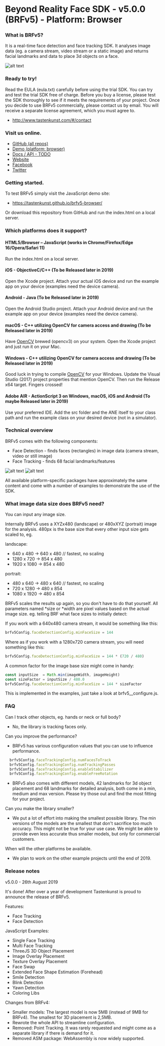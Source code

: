 # Beyond Reality Face SDK - v5.0.0 (BRFv5) - Platform: Browser

### What is BRFv5?

It is a real-time face detection and face tracking SDK. It analyses image data 
(eg. a camera stream, video stream or a static image) and returns facial landmarks 
and data to place 3d objects on a face.

![alt text](assets/ui/readme_img.jpg "BRFv5 - 68 landmarks, multiple faces, face swap and more.")

### Ready to try!

Read the EULA (eula.txt) carefully before using the trial SDK. 
You can try and test the trial SDK free of charge. Before you buy a license, please test 
the SDK thoroughly to see if it meets the requirements of your project. Once you decide to 
use BRFv5 commercially, please contact us by email. You will receive a separate license 
agreement, which you must agree to. 

+ http://www.tastenkunst.com/#/contact

### Visit us online.

+ [GitHub (all repos)](https://github.com/Tastenkunst)
+ [Demo (platform: browser)](https://tastenkunst.github.io/brfv5-browser/)
+ [Docs / API - TODO](https://tastenkunst.github.io/brfv5-browser/)
+ [Website](https://www.beyond-reality-face.com)
+ [Facebook](https://www.facebook.com/BeyondRealityFace)
+ [Twitter](https://twitter.com/tastenkunst)

### Getting started.

To test BRFv5 simply visit the JavaScript demo site:

+ https://tastenkunst.github.io/brfv5-browser/

Or download this repository from GitHub and run the index.html on a local server.

### Which platforms does it support?

#### HTML5/Browser – JavaScript (works in Chrome/Firefox/Edge 16/Opera/Safari 11)
Run the index.html on a local server.

#### iOS - ObjectiveC/C++ (To be Released later in 2019)
Open the Xcode project. Attach your actual iOS device and run the example app on your device 
(examples need the device camera).

#### Android - Java (To be Released later in 2019)
Open the Android Studio project. Attach your Android device and run the example app on your device
(examples need the device camera).

#### macOS - C++ utilizing OpenCV for camera access and drawing (To be Released later in 2019)
Have [OpenCV](http://opencv.org/) brewed (opencv3) on your system. Open the Xcode project and just run it on your Mac.

#### Windows - C++ utilizing OpenCV for camera access and drawing (To be Released later in 2019)
Good luck in trying to compile [OpenCV](http://opencv.org/) for your Windows. 
Update the Visual Studio (2017) project properties that mention OpenCV.
Then run the Release x64 target. Fingers crossed!

#### Adobe AIR - ActionScript 3 on Windows, macOS, iOS and Android (To maybe Released later in 2019)
Use your preferred IDE. Add the src folder and the ANE itself to your class path and run the example class on your 
desired device (not in a simulator).

### Technical overview

BRFv5 comes with the following components:

+ Face Detection - finds faces (rectangles) in image data (camera stream, video or still image)
+ Face Tracking - finds 68 facial landmarks/features

![alt text](assets/ui/readme_img_2.jpg "BRFv5 - face tracking, face detection")
![alt text](brfv5_landmarks.jpg "BRFv5 - 68 landmarks")

All available platform-specific packages have approximately the same content 
and come with a number of examples to demonstrate the use of the SDK.

### What image data size does BRFv5 need?

You can input any image size.

Internally BRFv5 uses a XYZx480 (landscape) or 480xXYZ (portrait) image for the analysis. 
480px is the base size that every other input size gets scaled to, eg.

landscape:

+  640 x  480 -> 640 x 480 // fastest, no scaling
+ 1280 x  720 -> 854 x 480
+ 1920 x 1080 -> 854 x 480

portrait:

+  480 x  640 -> 480 x 640 // fastest, no scaling
+  720 x 1280 -> 480 x 854
+ 1080 x 1920 -> 480 x 854

BRFv5 scales the results up again, so you don't have to do that yourself.
All parameters named *size or *width are pixel values based on the actual image size.
eg. telling BRF what face sizes to initially detect:

If you work with a 640x480 camera stream, it would be something like this:
```javascript
brfv5Config.faceDetectionConfig.minFaceSize = 144
```
Where as if you work with a 1280x720 camera stream, you will need something like this:
```javascript
brfv5Config.faceDetectionConfig.minFaceSize = 144 * (720 / 480)
```
A common factor for the image base size might come in handy:
```javascript
const inputSize  = Math.min(imageWidth, imageHeight)
const sizeFactor = inputSize / 480.0
brfv5Config.faceDetectionConfig.minFaceSize = 144 * sizeFactor
```
This is implemented in the examples, just take a look at brfv5__configure.js.

### FAQ

Can I track other objects, eg. hands or neck or full body?
+ No, the library is tracking faces only.

Can you improve the performance?
+ BRFv5 has various configuration values that you can use to influence performance.
```javascript
  brfv5Config.faceTrackingConfig.numFacesToTrack
  brfv5Config.faceTrackingConfig.numTrackingPasses
  brfv5Config.faceTrackingConfig.enableStabilizer
  brfv5Config.faceTrackingConfig.enableFreeRotation
```
+ BRFv5 also comes with different models, 42 landmarks for 3d object placement and 68 landmarks for detailed analysis,
both come in a min, medium and max version. Please try those out and find the most fitting for your project.

Can you make the library smaller?
+ We put a lot of effort into making the smallest possible library. The min versions of the models are 
the smallest that don't sacrifice too much accuracy. This might not be true for your use case. 
We might be able to provide even less accurate thus smaller models, but only for commercial customers.

When will the other platforms be available.
+ We plan to work on the other example projects until the end of 2019.

### Release notes

v5.0.0 - 26th August 2019

It's done! After over a year of development Tastenkunst is proud to announce the release of BRFv5.

Features:
+ Face Tracking
+ Face Detection

JavaScript Examples:
+ Single Face Tracking
+ Multi Face Tracking
+ ThreeJS 3D Object Placement
+ Image Overlay Placement
+ Texture Overlay Placement
+ Face Swap
+ Extended Face Shape Estimation (Forehead)
+ Smile Detection
+ Blink Detection
+ Yawn Detection
+ Coloring Libs

Changes from BRFv4: 
+ Smaller models: The largest model is now 5MB (instead of 9MB for BRFv4). The smallest for 3D placement is 2,5MB.
+ Rewrote the whole API to streamline configuration.
+ Removed: Point Tracking. It was rarely requested and might come as a separate library if there is demand for it.
+ Removed ASM package: WebAssembly is now widely supported.
